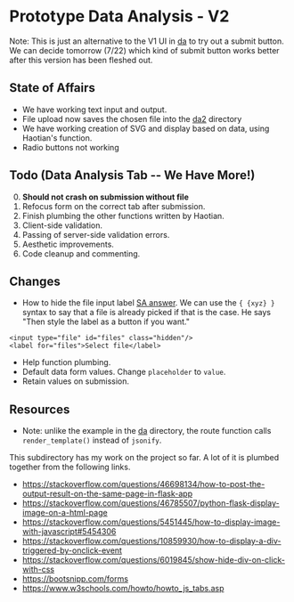 # Prototype Data Analysis - V2

Note: This is just an alternative to the V1 UI in [da](https://github.com/DeniseMak/nlpstats-proto/tree/master/da) 
to try out a submit button. We can decide tomorrow (7/22) which kind of submit button works better after
this version has been fleshed out.
 
## State of Affairs
* We have working text input and output.
* File upload now saves the chosen file into the [da2](https://github.com/DeniseMak/nlpstats-proto/tree/master/da2) directory
* We have working creation of SVG and display based on data, using Haotian's function.
* Radio buttons not working

## Todo (Data Analysis Tab -- We Have More!)
0. **Should not crash on submission without file**
1. Refocus form on the correct tab after submission. 
2. Finish plumbing the other functions written by Haotian.
3. Client-side validation. 
4. Passing of server-side validation errors.
5. Aesthetic improvements.
6. Code cleanup and commenting.

## Changes
* How to hide the file input label [SA answer](https://stackoverflow.com/questions/16001586/change-the-no-file-chosen). We can use the `{ {xyz} }` syntax to say that a file is already picked if that is the case. He says "Then style the label as a button if you want."
```
<input type="file" id="files" class="hidden"/>
<label for="files">Select file</label>
```
* Help function plumbing.
* Default data form values.  Change `placeholder` to `value`.
* Retain values on submission.


## Resources

* Note: unlike the example in the [da](https://github.com/DeniseMak/nlpstats-proto/tree/master/da) directory, the route function calls
 `render_template()` instead of `jsonify`.

This subdirectory has my work on the project so far. A lot of it is plumbed together from the following links.

* https://stackoverflow.com/questions/46698134/how-to-post-the-output-result-on-the-same-page-in-flask-app
* https://stackoverflow.com/questions/46785507/python-flask-display-image-on-a-html-page
* https://stackoverflow.com/questions/5451445/how-to-display-image-with-javascript#5454306
* https://stackoverflow.com/questions/10859930/how-to-display-a-div-triggered-by-onclick-event
* https://stackoverflow.com/questions/6019845/show-hide-div-on-click-with-css
* https://bootsnipp.com/forms
* https://www.w3schools.com/howto/howto_js_tabs.asp
